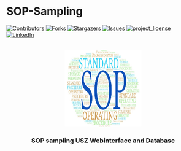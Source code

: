 <h1 id="readme-top">SOP-Sampling</h1></h1>

[![Contributors][contributors-shield]][contributors-url]
[![Forks][forks-shield]][forks-url]
[![Stargazers][stars-shield]][stars-url]
[![Issues][issues-shield]][issues-url]
[![project_license][license-shield]][license-url]
[![LinkedIn][linkedin-shield]][linkedin-url]


<!-- PROJECT LOGO -->
<br />
<div align="center">
  <a href="https://github.com/sandro-roth/SOP-Sampling">
    <img src="images/SOP.jpeg" alt="Logo" width="200" height="200">
  </a>

<h3 align="center">SOP sampling USZ Webinterface and Database</h3>

















<!-- MARKDOWN LINKS & IMAGES -->
<!-- https://www.markdownguide.org/basic-syntax/#reference-style-links -->
[contributors-shield]: https://img.shields.io/github/contributors/sandro-roth/SOP-Sampling.svg?style=for-the-badge
[contributors-url]: https://github.com/sandro-roth/SOP-Sampling/graphs/contributors
[forks-shield]: https://img.shields.io/github/forks/sandro-roth/SOP-Sampling.svg?style=for-the-badge
[forks-url]: https://github.com/sandro-roth/SOP-Sampling/network/members
[stars-shield]: https://img.shields.io/github/stars/sandro-roth/SOP-Sampling.svg?style=for-the-badge
[stars-url]: https://github.com/sandro-roth/SOP-Sampling/stargazers
[issues-shield]: https://img.shields.io/github/issues/sandro-roth/SOP-Sampling.svg?style=for-the-badge
[issues-url]: https://github.com/sandro-roth/SOP-Sampling/issues
[license-shield]: https://img.shields.io/github/license/sandro-roth/SOP-Sampling.svg?style=for-the-badge
[license-url]: https://github.com/sandro-roth/SOP-Sampling/blob/master/LICENSE.txt
[linkedin-shield]: https://img.shields.io/badge/-LinkedIn-black.svg?style=for-the-badge&logo=linkedin&colorB=555
[linkedin-url]: https://www.linkedin.com/in/sandro-roth-80035080